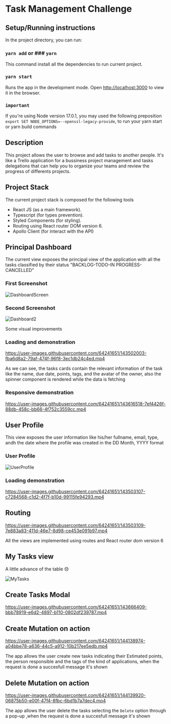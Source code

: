 # Task Management Challenge

## Setup/Running instructions

In the project directory, you can run:

### `yarn add` or ### `yarn`

This command install all the dependencies to run current project.

### `yarn start`

Runs the app in the development mode. Open
[http://localhost:3000](http://localhost:3000) to view it in the browser.

### `important`

If you're using Node version 17.0.1, you may used the following preposition
`export SET NODE_OPTIONS=--openssl-legacy-provide`, to run your yarn start or
yarn build commands

## Description

This project allows the user to browse and add tasks to another people. It's
like a Trello application for a bussiness project management and tasks
delegations that can help you to organize your teams and review the progress of
differents projects.

## Project Stack

The current project stack is composed for the following tools

- React JS (as a main framework).
- Typescript (for types prevention).
- Styled Components (for styling).
- Routing using React router DOM version 6.
- Apollo Client (for interact with the API)

## Principal Dashboard

The current view exposes the principal view of the application with all the
tasks classified by their status "BACKLOG-TODO-IN PROGRESS-CANCELLED"

### First Screenshot

![DashboardScreen](https://user-images.githubusercontent.com/64241651/143501791-68dd217d-741a-44b5-b54c-4c7e5724f649.jpg)

### Second Screenshot

![Dashboard2](https://user-images.githubusercontent.com/64241651/143602732-8c80c675-72fe-491a-bcdf-cd254aa2edeb.png)

Some visual improvements

### Loading and demonstration

https://user-images.githubusercontent.com/64241651/143502003-fba6d8a2-79af-474f-96f8-3ec1db24c4ed.mp4

As we can see, the tasks cards contain the relevant information of the task like
the name, due date, points, tags, and the avatar of the owner, also the spinner
component is rendered while the data is fetching

### Responsive demonstration

https://user-images.githubusercontent.com/64241651/143616518-7ef4426f-88db-458c-bb66-4f752c3559cc.mp4


## User Profile

This view exposes the user information like his/her fullname, email, type, andh
the date where the profile was created in the DD Month, YYYY format

### User Profile

![UserProfile](https://user-images.githubusercontent.com/64241651/143502936-33452dcb-6227-4a0e-8b94-c3196de1a67c.jpg)

### Loading demonstration

https://user-images.githubusercontent.com/64241651/143503107-c7284568-c1d2-4f7f-b10d-99115fe94293.mp4

## Routing

https://user-images.githubusercontent.com/64241651/143503109-7e883a83-411d-46e7-8d98-ce453e091b97.mp4

All the views are implemented using routes and React router dom version 6

## My Tasks view

A little advance of the table 😞

![MyTasks](https://user-images.githubusercontent.com/64241651/143507588-6c42c046-3f2a-4542-8db8-b9f3ec8c03f8.jpg)

## Create Tasks Modal
https://user-images.githubusercontent.com/64241651/143666409-bbb78919-e6d2-4897-b110-0802df239787.mp4


## Create Mutation on action
https://user-images.githubusercontent.com/64241651/144138974-a04bbe78-a636-44c5-a912-10b217ee5edb.mp4

The app allows the user create new tasks indicating their Estimated points, the person responsible and the tags of the kind of applications, when the request is done a succesfull message it's shown 



## Delete Mutation on action
https://user-images.githubusercontent.com/64241651/144139920-06875b50-e00f-47f4-8fbc-6bd1b7a7dec4.mp4

The app allows the user delete the tasks selecting the `Delete` option through a pop-up ,when the request is done a succesfull message it's shown 
